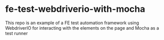 # fe-test-webdriverio-with-mocha
This repo is an example of a FE test automation framework using WebdriverIO for interacting with the elements on the page and Mocha as a test runner
